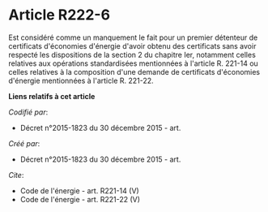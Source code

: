 # Article R222-6

Est considéré comme un manquement le fait pour un premier détenteur de certificats d'économies d'énergie d'avoir obtenu des
certificats sans avoir respecté les dispositions de la section 2 du chapitre Ier, notamment celles relatives aux opérations
standardisées mentionnées à l'article R. 221-14 ou celles relatives à la composition d'une demande de certificats d'économies
d'énergie mentionnées à l'article R. 221-22.

**Liens relatifs à cet article**

_Codifié par_:

  - Décret n°2015-1823 du 30 décembre 2015 - art.

_Créé par_:

  - Décret n°2015-1823 du 30 décembre 2015 - art.

_Cite_:

  - Code de l'énergie - art. R221-14 (V)
  - Code de l'énergie - art. R221-22 (V)
